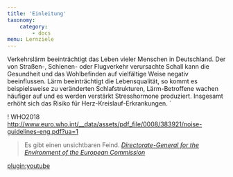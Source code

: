 ```yaml
---
title: 'Einleitung'
taxonomy:
    category:
        - docs
menu: Lernziele
---
```

Verkehrslärm beeinträchtigt das Leben vieler Menschen in Deutschland. Der von Straßen-, Schienen- oder Flugverkehr verursachte Schall kann die Gesundheit und das Wohlbefinden auf vielfältige Weise negativ beeinflussen. Lärm beeinträchtigt die Lebensqualität, so kommt es beispielsweise zu veränderten Schlafstrukturen, Lärm-Betroffene wachen häufiger auf und es werden verstärkt Stresshormone produziert. Insgesamt erhöht sich das Risiko für Herz-Kreislauf-Erkrankungen. ´

! WHO2018 http://www.euro.who.int/__data/assets/pdf_file/0008/383921/noise-guidelines-eng.pdf?ua=1


> Es gibt einen unsichtbaren Feind. <cite><a href="https://youtu.be/fcgXDJTdyMw">Directorate-General for the Environment of the European Commission</a></cite>

[plugin:youtube](https://youtu.be/fcgXDJTdyMw)
